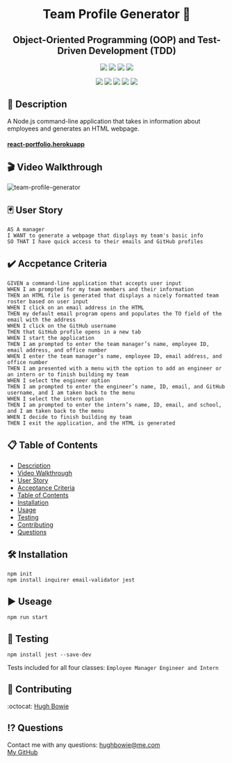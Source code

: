 <h1 align="center">Team Profile Generator 🚀</h1>
<h2 align="center">Object-Oriented Programming (OOP) and Test-Driven Development (TDD)</h2>

<p align="center">
    <img src="https://img.shields.io/github/repo-size/hugh-bowie/team-profile-generator" />
    <img src="https://img.shields.io/github/languages/top/hugh-bowie/team-profile-generator"  />
    <img src="https://img.shields.io/github/issues/hugh-bowie/team-profile-generator" />
    <img src="https://img.shields.io/github/last-commit/hugh-bowie/team-profile-generator" >

</p>
<p align="center">
    <img src="https://img.shields.io/badge/JavaScript-yellow"  />
    <img src="https://img.shields.io/badge/jQuery-blue" />
    <img src="https://img.shields.io/badge/Node-33cc33" />
    <img src="https://img.shields.io/badge/Inquirer-99ccff"  />
    <img src="https://img.shields.io/badge/Jest-99ff99"  />

</p>

## 📓 Description

A Node.js command-line application that takes in information about employees and generates an HTML webpage.

#### [react-portfolio.herokuapp](https://react-portfolio-hb.herokuapp.com/#/portfolio)

## 🎬 Video Walkthrough

![team-profile-generator](./src/assets/images/team-profile-generator.gif)<br>

## 🃏 User Story

```
AS A manager
I WANT to generate a webpage that displays my team's basic info
SO THAT I have quick access to their emails and GitHub profiles
```

## ✔️ Accpetance Criteria

```
GIVEN a command-line application that accepts user input
WHEN I am prompted for my team members and their information
THEN an HTML file is generated that displays a nicely formatted team roster based on user input
WHEN I click on an email address in the HTML
THEN my default email program opens and populates the TO field of the email with the address
WHEN I click on the GitHub username
THEN that GitHub profile opens in a new tab
WHEN I start the application
THEN I am prompted to enter the team manager’s name, employee ID, email address, and office number
WHEN I enter the team manager’s name, employee ID, email address, and office number
THEN I am presented with a menu with the option to add an engineer or an intern or to finish building my team
WHEN I select the engineer option
THEN I am prompted to enter the engineer’s name, ID, email, and GitHub username, and I am taken back to the menu
WHEN I select the intern option
THEN I am prompted to enter the intern’s name, ID, email, and school, and I am taken back to the menu
WHEN I decide to finish building my team
THEN I exit the application, and the HTML is generated
```

## 📋 Table of Contents

- [Description](#description)
- [Video Walkthrough](#Video-Walkthrough)
- [User Story](#user-story)
- [Acceptance Criteria](#acceptance-criteria)
- [Table of Contents](#table-of-contents)
- [Installation](#installation)
- [Usage](#usage)
- [Testing](#testing)
- [Contributing](#contributing)
- [Questions](#questions)

## 🛠 Installation

`npm init` <br> `npm install inquirer email-validator jest`

## ▶️ Useage

`npm run start`

## 🎪 Testing

`npm install jest --save-dev`

Tests included for all four classes: `Employee Manager Engineer and Intern`

## 🍻 Contributing

:octocat: [Hugh Bowie](https://github.com/hugh-bowie)

## ⁉️ Questions

Contact me with any questions:
[hughbowie@me.com](mailto:hughbowie@me.com)<br />[My GitHub](https://github.com/hugh-bowie)<br />
